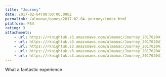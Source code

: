 ```yaml
---
title: "Journey"
date: 2017-02-04T00:00:00.000Z
permalink: /almanac/games/2017-02-04-journey/index.html
platform: PS4
rating: 3
attachments: 
    - url: https://rknightuk.s3.amazonaws.com/almanac/Journey_20170204160100.jpg
    - url: https://rknightuk.s3.amazonaws.com/almanac/Journey_20170204162310.jpg
    - url: https://rknightuk.s3.amazonaws.com/almanac/Journey_20170204173119.jpg
    - url: https://rknightuk.s3.amazonaws.com/almanac/Journey_20170204173431.jpg
    - url: https://rknightuk.s3.amazonaws.com/almanac/Journey_20170204174107.jpg
---
```


What a fantastic experience.